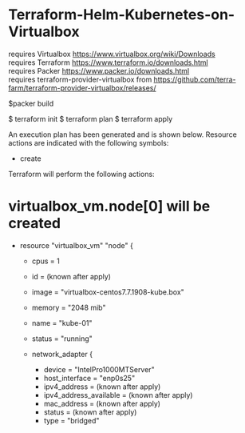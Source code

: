 # Terraform-Helm-Kubernetes-on-Virtualbox
requires Virtualbox  https://www.virtualbox.org/wiki/Downloads    
requires Terraform  https://www.terraform.io/downloads.html   
requires Packer https://www.packer.io/downloads.html   
requires terraform-provider-virtualbox from https://github.com/terra-farm/terraform-provider-virtualbox/releases/  

$packer build 

$ terraform init
$ terraform plan
$ terraform apply

An execution plan has been generated and is shown below.
Resource actions are indicated with the following symbols:
  + create

Terraform will perform the following actions:

  # virtualbox_vm.node[0] will be created
  + resource "virtualbox_vm" "node" {
      + cpus   = 1
      + id     = (known after apply)
      + image  = "virtualbox-centos7.7.1908-kube.box"
      + memory = "2048 mib"
      + name   = "kube-01"
      + status = "running"

      + network_adapter {
          + device                 = "IntelPro1000MTServer"
          + host_interface         = "enp0s25"
          + ipv4_address           = (known after apply)
          + ipv4_address_available = (known after apply)
          + mac_address            = (known after apply)
          + status                 = (known after apply)
          + type                   = "bridged"

